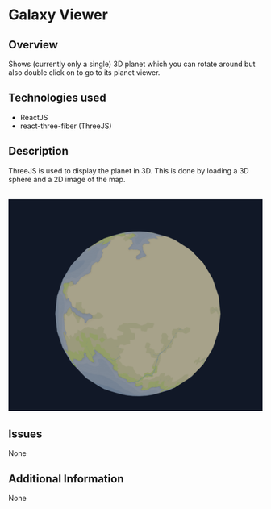 # Galaxy Viewer

## Overview
Shows (currently only a single) 3D planet which you can rotate around but also double click on to go to its planet viewer.

## Technologies used
- ReactJS
 - react-three-fiber (ThreeJS)

## Description
ThreeJS is used to display the planet in 3D. This is done by loading a 3D sphere and a 2D image of the map. 

<br>![alt text](../images/galaxy_view_planet.png)

## Issues
None

## Additional Information
None
